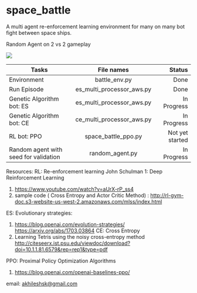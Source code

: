 # space_battle
A multi agent re-enforcement learning environment for many on many bot fight between space ships.

Random Agent on 2 vs 2 gameplay

![](https://i.imgur.com/TyRt5o6.gif)
  
| Tasks         | File names                             | Status  |
| ------------- |:--------------------------------------:| -----:|
| Environment   | battle_env.py                          | Done |
| Run Episode   | es_multi_processor_aws.py              |   Done |
| Genetic Algorithm bot: ES| es_multi_processor_aws.py   |    In Progress |
| Genetic Algorithm bot: CE| ce_multi_processor_aws.py   |    In Progress |
| RL bot: PPO   | space_battle_ppo.py      |  Not yet started |
| Random agent with seed for validation | random_agent.py      |  In Progress |


Resources:
RL: Re-enforcement learning
John Schulman 1: Deep Reinforcement Learning
1. https://www.youtube.com/watch?v=aUrX-rP_ss4
2. sample code ( Cross Entropy and Actor Critic Method) : http://rl-gym-doc.s3-website-us-west-2.amazonaws.com/mlss/index.html

ES: Evolutionary strategies: 
1. https://blog.openai.com/evolution-strategies/
https://arxiv.org/abs/1703.03864
CE: Cross Entropy
1. Learning Tetris using the noisy cross-entropy method
http://citeseerx.ist.psu.edu/viewdoc/download?doi=10.1.1.81.6579&rep=rep1&type=pdf

PPO: Proximal Policy Optimization Algorithms
1. https://blog.openai.com/openai-baselines-ppo/



email: akhileshsk@gmail.com
